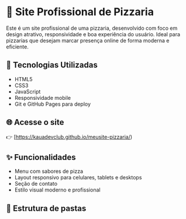 # 🍕 Site Profissional de Pizzaria

Este é um site profissional de uma pizzaria, desenvolvido com foco em design atrativo, responsividade e boa experiência do usuário. Ideal para pizzarias que desejam marcar presença online de forma moderna e eficiente.

## 🚀 Tecnologias Utilizadas

- HTML5
- CSS3
- JavaScript
- Responsividade mobile
- Git e GitHub Pages para deploy

## 🌐 Acesse o site

👉 [https://kauadevclub.github.io/meusite-pizzaria/)



## ✨ Funcionalidades

- Menu com sabores de pizza
- Layout responsivo para celulares, tablets e desktops
- Seção de contato
- Estilo visual moderno e profissional

## 📁 Estrutura de pastas

